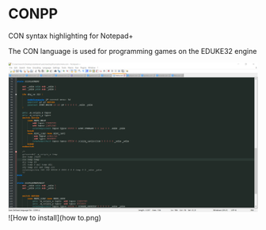# CONPP
CON syntax highlighting for Notepad+

The CON language is used for programming games on the EDUKE32 engine

![Image](image.png)
![How to install](how to.png)
